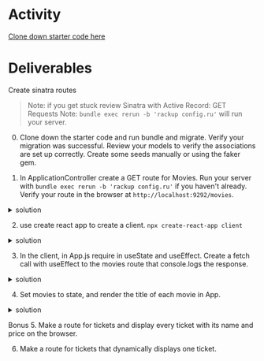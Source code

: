 # Activity
[Clone down starter code here](https://github.com/learn-co-students/Phase-3-movie_app_101121) 

# Deliverables
Create sinatra routes 

>Note: if you get stuck review Sinatra with Active Record: GET Requests
>Note: `bundle exec rerun -b 'rackup config.ru'` will run your server.

0. Clone down the starter code and run bundle and migrate. Verify your migration was successful. Review your models to verify the associations are set up correctly. Create some seeds manually or using the faker gem.  


1. In ApplicationController create a GET route for Movies. Run your server with `bundle exec rerun -b 'rackup config.ru'` if you haven't already. Verify your route in the browser at `http://localhost:9292/movies`.
 <details>
      <summary>
        solution 
      </summary>
      <hr/>
        <img src="assets/image_1.png"
        alt="/movies"
        style="margin-right: 10px;" />
      <hr/>
 </details>

2. use create react app to create a client. `npx create-react-app client`
 <details>
      <summary>
        solution 
      </summary>
      <hr/>
        <img src="assets/image_2.png"
        alt="client"
        style="margin-right: 10px;" />
      <hr/>
 </details>

3. In the client, in App.js require in useState and useEffect. Create a fetch call with useEffect to the movies route that console.logs the response.
 <details>
      <summary>
        solution 
      </summary>
      <hr/>
        <img src="assets/image_3.png"
        alt="useEffect"
        style="margin-right: 10px;" />
      <hr/>
 </details>


 4. Set movies to state, and render the title of each movie in App.
  <details>
      <summary>
        solution 
      </summary>
      <hr/>        
      <img src="assets/image_3.png" alt="titles" style="margin-right: 10px;" />
      <hr/>
 </details>

Bonus
  5. Make a route for tickets and display every ticket with its name and price on the browser. 

  6. Make a route for tickets that dynamically displays one ticket.